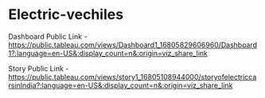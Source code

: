 # Electric-vechiles


Dashboard Public Link - https://public.tableau.com/views/Dashboard1_16805829606960/Dashboard1?:language=en-US&:display_count=n&:origin=viz_share_link

Story Public Link -https://public.tableau.com/views/story1_16805108944000/storyofelectriccarsinIndia?:language=en-US&:display_count=n&:origin=viz_share_link
